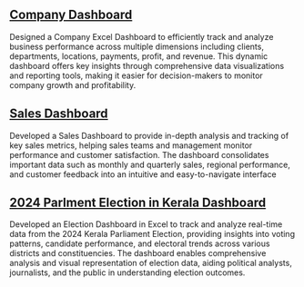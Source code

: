 ## [Company Dashboard](https://github.com/shakiraa125/Excel_Dashboard/blob/main/Project-1(Emp_Dashboard).xlsx)
Designed a Company Excel Dashboard to efficiently track and analyze business performance across multiple dimensions including clients, departments, locations, payments, profit, and revenue. This dynamic dashboard offers key insights through comprehensive data visualizations and reporting tools, making it easier for decision-makers to monitor company growth and profitability.

## [Sales Dashboard](https://github.com/shakiraa125/Excel_Dashboard/blob/main/Project-2(sales_Dashboard).xlsx)
Developed a Sales Dashboard to provide in-depth analysis and tracking of key sales metrics, helping sales teams and management monitor performance and customer satisfaction. The dashboard consolidates important data such as monthly and quarterly sales, regional performance, and customer feedback into an intuitive and easy-to-navigate interface

## [2024 Parlment Election in Kerala Dashboard](https://github.com/shakiraa125/Excel_Dashboard/blob/main/Project-3(Election-Dashboard).xlsx)
Developed an Election Dashboard in Excel to track and analyze real-time data from the 2024 Kerala Parliament Election, providing insights into voting patterns, candidate performance, and electoral trends across various districts and constituencies. The dashboard enables comprehensive analysis and visual representation of election data, aiding political analysts, journalists, and the public in understanding election outcomes. 

